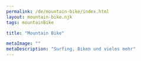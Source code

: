 ```yaml
---
permalink: /de/mountain-bike/index.html
layout: mountain-bike.njk
tags: mountainBike

title: "Mountain Bike"

metaImage: ""
metaDescription: "Surfing, Biken und vieles mehr"
---
```

